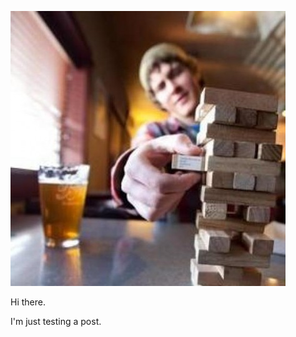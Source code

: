 ![testimage](https://github.com/brianscherer/brianscherer.github.io/blob/master/images/me.jpeg)

Hi there. 

I'm just testing a post.
